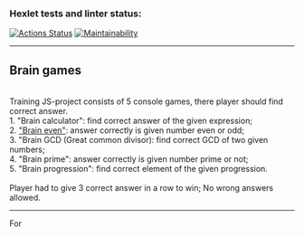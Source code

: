 ### Hexlet tests and linter status:
[![Actions Status](https://github.com/zerg959/frontend-project-44/actions/workflows/hexlet-check.yml/badge.svg)](https://github.com/zerg959/frontend-project-44/actions)
[![Maintainability](https://api.codeclimate.com/v1/badges/7217185a1f04b8e6b2a7/maintainability)](https://codeclimate.com/github/zerg959/frontend-project-44/maintainability)<br>
<hr></hr>
<h2>Brain games</h2><br>
Training JS-project consists of 5 console games, there player should find correct answer.<br>
1. "Brain calculator": find correct answer of the given expression;<br>
2. <a href="https://asciinema.org/a/mkjC2GQcOlDChg7ZVjCw0uNna">"Brain even"</a>: answer correctly is given number even or odd;<br>
3. "Brain GCD (Great common divisor): find correct GCD of two given numbers;<br>
4. "Brain prime": answer correctly is given number prime or not;<br>
5. "Brain progression": find correct element of the given progression.<br>
<br>
Player had to give 3 correct answer in a row to win; No wrong answers allowed.<br>
<hr></hr>
For 
